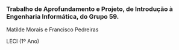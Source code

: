 ### Trabalho de Aprofundamento e Projeto, de Introdução à Engenharia Informática, do Grupo 59.

Matilde Morais e Francisco Pedreiras

LECI (1º Ano)
